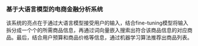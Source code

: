 
### 基于大语言模型的电商金融分析系统

该系统的亮点在于通过大语言模型接受用户的输入，结合fine-tuning模型将输入拆分成一个个的所需商品信息，再通过词向量嵌入搜索出符合该商品信息的对应商品。最后，结合用户预算和商品价格等信息，通过机器学习算法推荐出商品列表。

